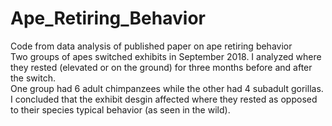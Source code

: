 # Ape_Retiring_Behavior
Code from data analysis of published paper on ape retiring behavior\
Two groups of apes switched exhibits in September 2018. I analyzed where they rested (elevated or on the ground) for three months before and after the switch.\
One group had 6 adult chimpanzees while the other had 4 subadult gorillas. I concluded that the exhibit desgin affected where they rested as opposed to their species typical behavior (as seen in the wild). 
